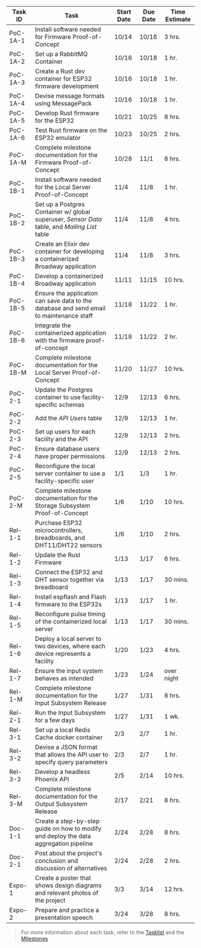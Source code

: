 | Task ID  | Task | Start Date | Due Date | Time Estimate |
| -------- | ---- | ---------- | -------- | ------------- |
| PoC-1A-1 | Install software needed for Firmware Proof-of-Concept | 10/14 | 10/16 | 3 hrs. |
| PoC-1A-2 | Set up a RabbitMQ Container | 10/16 | 10/18 | 1 hr. |
| PoC-1A-3 | Create a Rust dev container for ESP32 firmware development | 10/16 | 10/18 | 1 hr. |
| PoC-1A-4 | Devise message formats using MessagePack | 10/16 | 10/18 | 1 hr. |
| PoC-1A-5 | Develop Rust firmware for the ESP32 | 10/21 | 10/25 | 8 hrs. |
| PoC-1A-6 | Test Rust firmware on the ESP32 emulator | 10/23 | 10/25 | 2 hrs. |
| PoC-1A-M | Complete milestone documentation for the Firmware Proof-of-Concept | 10/28 | 11/1 | 8 hrs. |
| PoC-1B-1 | Install software needed for the Local Server Proof-of-Concept | 11/4 | 11/8 | 1 hr. |
| PoC-1B-2 | Set up a Postgres Container w/ global superuser, *Sensor Data* table, and *Mailing List* table | 11/4 | 11/8 | 4 hrs. |
| PoC-1B-3 | Create an Elixir dev container for developing a containerized Broadway application | 11/4 | 11/8 | 3 hrs. |
| PoC-1B-4 | Develop a containerized Broadway application | 11/11 | 11/15 | 10 hrs. |
| PoC-1B-5 | Ensure the application can save data to the database and send email to maintenance staff | 11/18 | 11/22 | 1 hr. |
| PoC-1B-6 | Integrate the containerized application with the firmware proof-of-concept | 11/18 | 11/22 | 2 hr. |
| PoC-1B-M | Complete milestone documentation for the Local Server Proof-of-Concept | 11/20 | 11/27 | 10 hrs. |
| PoC-2-1  | Update the Postgres container to use facility-specific schemas | 12/9 | 12/13 | 6 hrs. |
| PoC-2-2  | Add the *API Users* table | 12/9 | 12/13 | 1 hr. |
| PoC-2-3  | Set up users for each facility and the API | 12/9 | 12/13 | 2 hrs. |
| PoC-2-4  | Ensure database users have proper permissions | 12/9 | 12/13 | 2 hrs. |
| PoC-2-5  | Reconfigure the local server container to use a facility-specific user | 1/1 | 1/3 | 1 hr. |
| PoC-2-M  | Complete milestone documentation for the Storage Subsystem Proof-of-Concept | 1/6 | 1/10 | 10 hrs. |
| Rel-1-1  | Purchase ESP32 microcontrollers, breadboards, and DHT11/DHT22 sensors | 1/6 | 1/10 | 2 hrs. |
| Rel-1-2  | Update the Rust Firmware | 1/13 | 1/17 | 6 hrs. |
| Rel-1-3  | Connect the ESP32 and DHT sensor together via breadboard | 1/13 | 1/17 | 30 mins. |
| Rel-1-4  | Install espflash and Flash firmware to the ESP32s | 1/13 | 1/17 | 1 hr. |
| Rel-1-5  | Reconfigure pulse timing of the containerized local server | 1/13 | 1/17 | 30 mins. |
| Rel-1-6  | Deploy a local server to two devices, where each device represents a facility | 1/20 | 1/23 | 4 hrs. |
| Rel-1-7  | Ensure the input system behaves as intended | 1/23 | 1/24 | over night |
| Rel-1-M  | Complete milestone documentation for the Input Subsystem Release | 1/27 | 1/31 | 8 hrs. |
| Rel-2-1  | Run the Input Subsystem for a few days | 1/27 | 1/31 | 1 wk. |
| Rel-3-1  | Set up a local Redis Cache docker container | 2/3 | 2/7 | 1 hr. |
| Rel-3-2  | Devise a JSON format that allows the API user to specify query parameters | 2/3 | 2/7 | 1 hr. |
| Rel-3-3  | Develop a headless Phoenix API | 2/5 | 2/14 | 10 hrs. |
| Rel-3-M  | Complete milestone documentation for the Output Subsystem Release | 2/17 | 2/21 | 8 hrs. |
| Doc-1-1  | Create a step-by-step guide on how to modify and deploy the data aggregation pipeline | 2/24 | 2/28 | 8 hrs. |
| Doc-2-1  | Post about the project's conclusion and discussion of alternatives | 2/24 | 2/28 | 2 hrs. |
| Expo-1   | Create a poster that shows design diagrams and relevant photos of the project | 3/3 | 3/14 | 12 hrs. |
| Expo-2   | Prepare and practice a presentation speech | 3/24 | 3/28 | 8 hrs. |

> For more information about each task, refer to the [Tasklist](./tasklist.md) and the [Milestones](./milestones.md)
